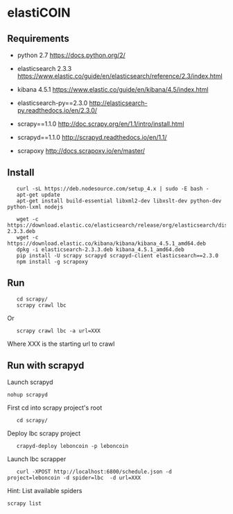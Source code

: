 # elastiCOIN


## Requirements
* python 2.7
  https://docs.python.org/2/

* elasticsearch 2.3.3
  https://www.elastic.co/guide/en/elasticsearch/reference/2.3/index.html

* kibana 4.5.1
  https://www.elastic.co/guide/en/kibana/4.5/index.html

* elasticsearch-py==2.3.0
  http://elasticsearch-py.readthedocs.io/en/2.3.0/

* scrapy==1.1.0
  http://doc.scrapy.org/en/1.1/intro/install.html

* scrapyd==1.1.0
  http://scrapyd.readthedocs.io/en/1.1/

* scrapoxy
  http://docs.scrapoxy.io/en/master/

## Install
```
   curl -sL https://deb.nodesource.com/setup_4.x | sudo -E bash -
   apt-get update 
   apt-get install build-essential libxml2-dev libxslt-dev python-dev python-lxml nodejs

   wget -c https://download.elastic.co/elasticsearch/release/org/elasticsearch/distribution/deb/elasticsearch/2.3.3/elasticsearch-2.3.3.deb 
   wget -c https://download.elastic.co/kibana/kibana/kibana_4.5.1_amd64.deb
   dpkg -i elasticsearch-2.3.3.deb kibana_4.5.1_amd64.deb
   pip install -U scrapy scrapyd scrapyd-client elasticsearch==2.3.0
   npm install -g scrapoxy
``` 


## Run
``` 
   cd scrapy/
   scrapy crawl lbc
```
Or 
``` 
   scrapy crawl lbc -a url=XXX
``` 
Where XXX is the starting url to crawl

## Run with scrapyd
Launch scrapyd
```
nohup scrapyd
```

First cd into scrapy project's root
```
   cd scrapy/
```
Deploy lbc scrapy project
```
   crapyd-deploy leboncoin -p leboncoin
```

Launch lbc scrapper
```
   curl -XPOST http://localhost:6800/schedule.json -d project=leboncoin -d spider=lbc  -d url=XXX
```

Hint: List available spiders
```
scrapy list
```
